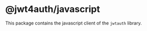 @jwt4auth/javascript
====================

This package contains the javascript client of the `jwtauth` library.